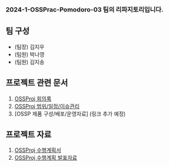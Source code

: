 ### 2024-1-OSSPrac-Pomodoro-03 팀의 리파지토리입니다.  

## 팀 구성    
- (팀장) 김지우  
- (팀원) 박나영  
- (팀원) 김지송
  
## 프로젝트 관련 문서  
1. [OSSProj 회의록](https://github.com/CSID-DGU/2024-1-OSSProj-Pomodoro-03/blob/main/Doc/1_4_OSSProj_03_%EB%BD%80%EB%AA%A8%EB%8F%84%EB%A1%9C_%ED%9A%8C%EC%9D%98%EB%A1%9D.md)
2. [OSSProj 범위/일정/이슈관리](https://github.com/CSID-DGU/2024-1-OSSProj-Pomodoro-03/blob/main/Doc/1_5_OSSProj_03_Pomodoro_%EB%B2%94%EC%9C%84_%EC%9D%BC%EC%A0%95_%EC%9D%B4%EC%8A%88%EA%B4%80%EB%A6%AC.md)  
3. [OSSP 제품 구성/배포/운영자료] (링크 추가 예정)  
  
## 프로젝트 자료  
1. [OSSProj 수행계획서](https://github.com/CSID-DGU/2024-1-OSSProj-Pomodoro-03/blob/main/Doc/1_1_OSSProj_03_Pomodoro_%EC%88%98%ED%96%89%EA%B3%84%ED%9A%8D%EC%84%9C.md)  
2. [OSSProj 수행계획 발표자료](https://github.com/CSID-DGU/2024-1-OSSProj-Pomodoro-03/blob/main/Doc/1_2_OSSProj_03_%20%EB%BD%80%EB%AA%A8%EB%8F%84%EB%A1%9C_%EC%88%98%ED%96%89%EA%B3%84%ED%9A%8D%EB%B0%9C%ED%91%9C%EC%9E%90%EB%A3%8C.pdf)  

